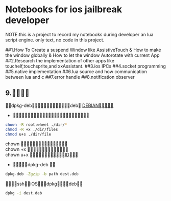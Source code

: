 Notebooks for ios jailbreak developer
==========================================


NOTE:this is a project to record my notebooks during developer an lua script engine.
only text, no code in this project.

##1.How To Create a suspend Window like AssistiveTouch
  & How to make the window globally
  & How to let the window Autorotate with current App
##2.Research the implementation of other apps like touchelf,touchsprite,and xxAssistant.
##3.ios IPCs
##4.socket programming 
##5.native implementation
##6.lua source and how communication between lua and c
##7.error handle
##8.notification observer


## 9.  
dpkg-debdeb [DEBIAN](./DEBIAN_FORMAT.MD)  

-   
``` sh
chown -R root:wheel ./dir/*  
chmod -R +x ./dir/files  
chmod u+s ./dir/file  
```
chown   
chown +x   
chown u+x [ID](./unix_file_mode.md)

- dpkg-deb 
``` sh
dpkg-deb -Zgzip -b path dest.deb
```
sshiOSdpkgdeb
``` sh
dpkg -i dest.deb
```